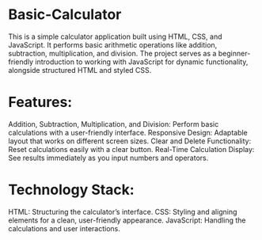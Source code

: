 # Basic-Calculator 
This is a simple calculator application built using HTML, CSS, and JavaScript. It performs basic arithmetic operations like addition, subtraction, multiplication, and division. The project serves as a beginner-friendly introduction to working with JavaScript for dynamic functionality, alongside structured HTML and styled CSS.

# Features:
Addition, Subtraction, Multiplication, and Division: Perform basic calculations with a user-friendly interface.
Responsive Design: Adaptable layout that works on different screen sizes.
Clear and Delete Functionality: Reset calculations easily with a clear button.
Real-Time Calculation Display: See results immediately as you input numbers and operators.

# Technology Stack:
HTML: Structuring the calculator’s interface.
CSS: Styling and aligning elements for a clean, user-friendly appearance.
JavaScript: Handling the calculations and user interactions.
